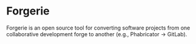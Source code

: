 # Forgerie

Forgerie is an open source tool for converting software projects from
one collaborative development forge to another (e.g., Phabricator ->
GitLab).
